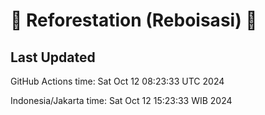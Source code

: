 
# 🌳 Reforestation (Reboisasi) 🌲

## Last Updated

GitHub Actions time: Sat Oct 12 08:23:33 UTC 2024

Indonesia/Jakarta time: Sat Oct 12 15:23:33 WIB 2024
